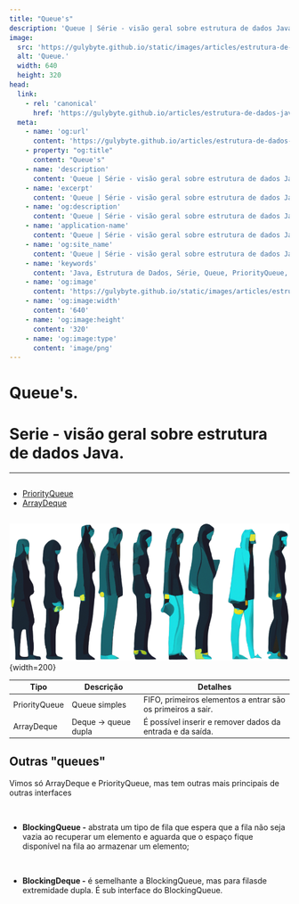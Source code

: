 ```yaml
---
title: "Queue's"
description: 'Queue | Série - visão geral sobre estrutura de dados Java.'
image:
  src: 'https://gulybyte.github.io/static/images/articles/estrutura-de-dados-java/fila.png'
  alt: 'Queue.'
  width: 640
  height: 320
head:
  link:
    - rel: 'canonical'
      href: 'https://gulybyte.github.io/articles/estrutura-de-dados-java'
  meta:
    - name: 'og:url'
      content: 'https://gulybyte.github.io/articles/estrutura-de-dados-java'
    - property: "og:title"
      content: "Queue's"
    - name: 'description'
      content: 'Queue | Série - visão geral sobre estrutura de dados Java.'
    - name: 'excerpt'
      content: 'Queue | Série - visão geral sobre estrutura de dados Java.'
    - name: 'og:description'
      content: 'Queue | Série - visão geral sobre estrutura de dados Java.'
    - name: 'application-name'
      content: 'Queue | Série - visão geral sobre estrutura de dados Java.'
    - name: 'og:site_name'
      content: 'Queue | Série - visão geral sobre estrutura de dados Java.'
    - name: 'keywords'
      content: 'Java, Estrutura de Dados, Série, Queue, PriorityQueue, ArrayDeque'
    - name: 'og:image'
      content: 'https://gulybyte.github.io/static/images/articles/estrutura-de-dados-java/fila.png'
    - name: 'og:image:width'
      content: '640'
    - name: 'og:image:height'
      content: '320'
    - name: 'og:image:type'
      content: 'image/png'
---
```


# Queue's.

<h1 style="text-align: left; padding: 0em 0em !important; font-size: 2em">Serie - visão geral sobre estrutura de dados Java.</h1>

---

<div class="float-768-disable" style="float: left;">

- [PriorityQueue](/articles/estrutura-de-dados-java/queue/priority-queue/)
- [ArrayDeque](/articles/estrutura-de-dados-java/queue/array-deque)

</div>

<div class="float-768-disable" style="float: right">

  ![Fila](/static/images/articles/estrutura-de-dados-java/fila.png){width=200}
</div>

<div class="clear-both"></div>
<div style="padding:1rem 0"></div>

| Tipo | Descrição | Detalhes |
| - | - | - |
| PriorityQueue | Queue simples | FIFO, primeiros elementos a entrar são os primeiros a sair. |
| ArrayDeque | Deque -> queue dupla | É possível inserir e remover dados da entrada e da saída. |

## Outras "queues"

Vimos só ArrayDeque e PriorityQueue, mas tem outras mais principais de outras interfaces

<br>

 - **BlockingQueue -** abstrata um tipo de fila que espera que a fila não seja vazia ao recuperar um elemento e aguarda que o espaço fique disponível na fila ao armazenar um elemento;

<br>

 - **BlockingDeque -** é semelhante a BlockingQueue, mas para filasde extremidade dupla. É sub interface do BlockingQueue.
